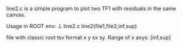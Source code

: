 line2.c is a simple program to plot two TF1 with residuals in the same canvas.

Usage in ROOT env:
.L line2.c
line2(file1,file2,inf,sup)

file with classic root tsv format x y sx sy.
Range of x axys: [inf,sup]
